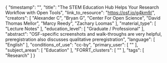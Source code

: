 {
    "timestamp": "",
    "title": "The STEM Education Hub Helps Your Research Workflow with Open Tools",
    "link_to_resource": "https://osf.io/g4km9/",
    "creators": [
        "Alexander C",
        "Bryan G",
        "Center For Open Science",
        "David Thomas Mellor",
        "Marcy Reedy",
        "Zachary Loomas"
    ],
    "material_type": [
        "Lecture Notes"
    ],
    "education_level": [
        "Graduate / Professional"
    ],
    "abstract": "OSF-specific screenshots and walk-throughs are very helpful, preregistration also discusses qualitative preregistration",
    "language": [
        "English"
    ],
    "conditions_of_use": "cc-by",
    "primary_user": [
        ""
    ],
    "subject_areas": [
        "Education"
    ],
    "FORRT_clusters": [
        ""
    ],
    "tags": [
        "Research"
    ]
}